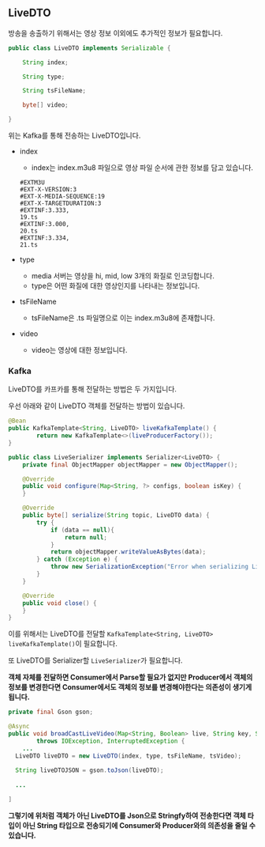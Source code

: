## LiveDTO

방송을 송출하기 위해서는 영상 정보 이외에도 추가적인 정보가 필요합니다.

```java
public class LiveDTO implements Serializable {

    String index;

    String type;

    String tsFileName;

    byte[] video;

}
```

위는 Kafka를 통해 전송하는 LiveDTO입니다.

+ index
  + index는 index.m3u8 파일으로 영상 파일 순서에 관한 정보를 담고 있습니다.
  ```
  #EXTM3U
  #EXT-X-VERSION:3
  #EXT-X-MEDIA-SEQUENCE:19
  #EXT-X-TARGETDURATION:3
  #EXTINF:3.333,
  19.ts
  #EXTINF:3.000,
  20.ts
  #EXTINF:3.334,
  21.ts
  ```

+ type
  + media 서버는 영상을 hi, mid, low 3개의 화질로 인코딩합니다.
  + type은 어떤 화질에 대한 영상인지를 나타내는 정보입니다.

+ tsFileName
  + tsFileName은 .ts 파일명으로 이는 index.m3u8에 존재합니다.

+ video
  + video는 영상에 대한 정보입니다.


### Kafka

LiveDTO를 카프카를 통해 전달하는 방법은 두 가지입니다.

우선 아래와 같이 LiveDTO 객체를 전달하는 방법이 있습니다.

```java
@Bean
public KafkaTemplate<String, LiveDTO> liveKafkaTemplate() {
        return new KafkaTemplate<>(liveProducerFactory());
}

public class LiveSerializer implements Serializer<LiveDTO> {
    private final ObjectMapper objectMapper = new ObjectMapper();

    @Override
    public void configure(Map<String, ?> configs, boolean isKey) {
    }

    @Override
    public byte[] serialize(String topic, LiveDTO data) {
        try {
            if (data == null){
                return null;
            }
            return objectMapper.writeValueAsBytes(data);
        } catch (Exception e) {
            throw new SerializationException("Error when serializing Live DTO");
        }
    }

    @Override
    public void close() {
    }
}
```

이를 위해서는 LiveDTO를 전달할 `KafkaTemplate<String, LiveDTO> liveKafkaTemplate()`이 필요합니다.

또 LiveDTO를 Serializer할 `LiveSerializer`가 필요합니다.

**객체 자체를 전달하면 Consumer에서 Parse할 필요가 없지만 Producer에서 객체의 정보를 변경한다면 Consumer에서도 객체의 정보를 변경해야한다는 의존성이 생기게 됩니다.**

```java
private final Gson gson;

@Async
public void broadCastLiveVideo(Map<String, Boolean> live, String key, String type)
        throws IOException, InterruptedException {
    ...
  LiveDTO liveDTO = new LiveDTO(index, type, tsFileName, tsVideo);
  
  String liveDTOJSON = gson.toJson(liveDTO);
  
  ...

]
```

**그렇기에 위처럼 객체가 아닌 LiveDTO를 Json으로 Stringfy하여 전송한다면 객체 타입이 아닌 String 타입으로 전송되기에  Consumer와 Producer와의 의존성을 줄일 수 있습니다.**


